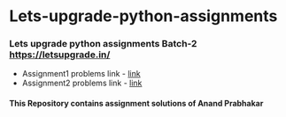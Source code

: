 # Lets-upgrade-python-assignments
### Lets upgrade python assignments Batch-2 https://letsupgrade.in/
- Assignment1 problems link - [link](https://drive.google.com/drive/folders/1kHitXSTsvzcs3U2FC9lS_w-aquGRNkFL?usp=sharing)
- Assignment2 problems link - [link](https://drive.google.com/drive/folders/19O3NqnSiFZzQAIMGy2SeHFs7X74KMH-4)

#### This Repository contains assignment solutions of Anand Prabhakar 
